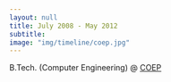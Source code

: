 ```yaml
---
layout: null
title: July 2008 - May 2012
subtitle:
image: "img/timeline/coep.jpg"
---
```

B.Tech. (Computer Engineering) @ [COEP](http://www.coep.org.in/)